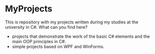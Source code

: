 # MyProjects
This is repository with my projects written during my studies at the university in C#.
 What can you find here?
 - projects that demonstrate the work of the basic C# elements and the main OOP principles in C#.
 - simple projects based on WPF and WinForms.
